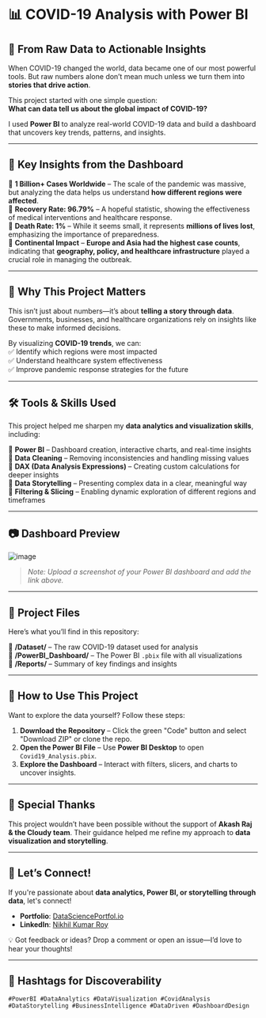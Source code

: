 # 📊 COVID-19 Analysis with Power BI

## 🚀 From Raw Data to Actionable Insights  
When COVID-19 changed the world, data became one of our most powerful tools. But raw numbers alone don’t mean much unless we turn them into **stories that drive action**.  

This project started with one simple question:  
**What can data tell us about the global impact of COVID-19?**  

I used **Power BI** to analyze real-world COVID-19 data and build a dashboard that uncovers key trends, patterns, and insights.  

---

## 📌 Key Insights from the Dashboard  

🔹 **1 Billion+ Cases Worldwide** – The scale of the pandemic was massive, but analyzing the data helps us understand **how different regions were affected**.  
🔹 **Recovery Rate: 96.79%** – A hopeful statistic, showing the effectiveness of medical interventions and healthcare response.  
🔹 **Death Rate: 1%** – While it seems small, it represents **millions of lives lost**, emphasizing the importance of preparedness.  
🔹 **Continental Impact** – **Europe and Asia had the highest case counts**, indicating that **geography, policy, and healthcare infrastructure** played a crucial role in managing the outbreak.  

---

## 🎯 Why This Project Matters  

This isn’t just about numbers—it’s about **telling a story through data**. Governments, businesses, and healthcare organizations rely on insights like these to make informed decisions.  

By visualizing **COVID-19 trends**, we can:  
✅ Identify which regions were most impacted  
✅ Understand healthcare system effectiveness  
✅ Improve pandemic response strategies for the future  

---

## 🛠 Tools & Skills Used  

This project helped me sharpen my **data analytics and visualization skills**, including:  

🔹 **Power BI** – Dashboard creation, interactive charts, and real-time insights  
🔹 **Data Cleaning** – Removing inconsistencies and handling missing values  
🔹 **DAX (Data Analysis Expressions)** – Creating custom calculations for deeper insights  
🔹 **Data Storytelling** – Presenting complex data in a clear, meaningful way  
🔹 **Filtering & Slicing** – Enabling dynamic exploration of different regions and timeframes  

---

## 📷 Dashboard Preview  
![image](https://github.com/user-attachments/assets/1739321a-2c2d-41d9-94d5-fba0d2907fb3)



> *Note: Upload a screenshot of your Power BI dashboard and add the link above.*

---

## 📂 Project Files  

Here’s what you’ll find in this repository:  

📁 **/Dataset/** – The raw COVID-19 dataset used for analysis  
📁 **/PowerBI_Dashboard/** – The Power BI `.pbix` file with all visualizations  
📁 **/Reports/** – Summary of key findings and insights  

---

## 📢 How to Use This Project  

Want to explore the data yourself? Follow these steps:  

1. **Download the Repository** – Click the green "Code" button and select "Download ZIP" or clone the repo.  
2. **Open the Power BI File** – Use **Power BI Desktop** to open `Covid19_Analysis.pbix`.  
3. **Explore the Dashboard** – Interact with filters, slicers, and charts to uncover insights.   

---

## 🤝 Special Thanks  

This project wouldn’t have been possible without the support of **Akash Raj & the Cloudy team**. Their guidance helped me refine my approach to **data visualization and storytelling**.  

---

## 🚀 Let’s Connect!  

If you're passionate about **data analytics, Power BI, or storytelling through data**, let's connect!  

- **Portfolio**: [DataSciencePortfol.io](https://www.datascienceportfol.io/nikhilroy744)  
- **LinkedIn**: [Nikhil Kumar Roy](https://www.linkedin.com/in/nikhil-kumar-roy/)  

💡 Got feedback or ideas? Drop a comment or open an issue—I’d love to hear your thoughts!  

---

## 🔖 Hashtags for Discoverability  

`#PowerBI #DataAnalytics #DataVisualization #CovidAnalysis #DataStorytelling #BusinessIntelligence #DataDriven #DashboardDesign`  
